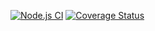 [![Node.js CI](https://github.com/Mukunzijames/my-brand-BE/actions/workflows/testing.yml/badge.svg)](https://github.com/Mukunzijames/my-brand-BE/actions/workflows/testing.yml)
[![Coverage Status](https://coveralls.io/repos/github/Mukunzijames/my-brand-BE/badge.svg?branch=main)](https://coveralls.io/github/Mukunzijames/my-brand-BE?branch=main)

